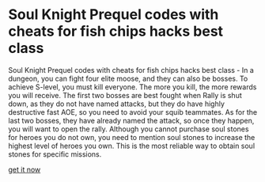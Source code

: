 # Soul Knight Prequel codes with cheats for fish chips hacks best class

Soul Knight Prequel codes with cheats for fish chips hacks best class - In a dungeon, you can fight four elite moose, and they can also be bosses. To achieve S-level, you must kill everyone. The more you kill, the more rewards you will receive. The first two bosses are best fought when Rally is shut down, as they do not have named attacks, but they do have highly destructive fast AOE, so you need to avoid your squib teammates. As for the last two bosses, they have already named the attack, so once they happen, you will want to open the rally. Although you cannot purchase soul stones for heroes you do not own, you need to mention soul stones to increase the highest level of heroes you own. This is the most reliable way to obtain soul stones for specific missions.

[get it now](https://eventlink.to/spF6VG)
